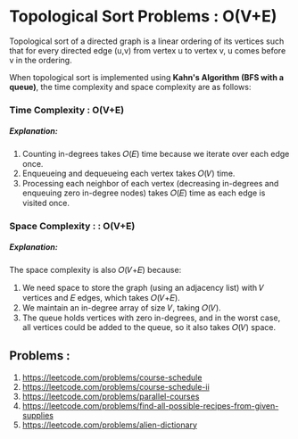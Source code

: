# Topological Sort Problems : O(V+E)

Topological sort of a directed graph is a linear ordering of its vertices such that for every directed edge (u,v) from vertex u to vertex v, u comes before v in the ordering.

When topological sort is implemented using **Kahn's Algorithm (BFS with a queue)**, the time complexity and space complexity are as follows:

### Time Complexity : O(V+E)
##### Explanation:
1. Counting in-degrees takes 𝑂(𝐸) time because we iterate over each edge once.
2. Enqueueing and dequeueing each vertex takes 𝑂(𝑉) time.
3. Processing each neighbor of each vertex (decreasing in-degrees and enqueuing zero in-degree nodes) takes 𝑂(𝐸) time as each edge is visited once.

### Space Complexity : : O(V+E)
##### Explanation:
The space complexity is also 𝑂(𝑉+𝐸) because:
1. We need space to store the graph (using an adjacency list) with 𝑉 vertices and 𝐸 edges, which takes 𝑂(𝑉+𝐸).
2. We maintain an in-degree array of size 𝑉, taking 𝑂(𝑉).
3. The queue holds vertices with zero in-degrees, and in the worst case, all vertices could be added to the queue, so it also takes 𝑂(𝑉) space.


## Problems :
1. https://leetcode.com/problems/course-schedule
2. https://leetcode.com/problems/course-schedule-ii
3. https://leetcode.com/problems/parallel-courses
4. https://leetcode.com/problems/find-all-possible-recipes-from-given-supplies
5. https://leetcode.com/problems/alien-dictionary
